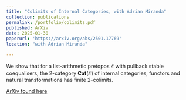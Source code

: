 ```yaml
---
title: "Colimits of Internal Categories, with Adrian Miranda"
collection: publications
permalink: /portfolio/colimits.pdf
published: ArXiv
date: 2025-01-30
paperurl: 'https://arxiv.org/abs/2501.17769'
location: "with Adrian Miranda"

---
```

We show that for a list-arithmetic pretopos $\mathcal{E}$ with pullback stable coequalisers, the 2-category $\mathbf{Cat}(\mathcal{E})$ of internal categories, functors and natural transformations
has finite $2$-colimits.

[ArXiv found here](https://arxiv.org/abs/2501.17769)

